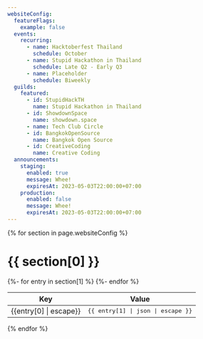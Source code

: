 ```yaml
---
websiteConfig:
  featureFlags:
    example: false
  events:
    recurring:
      - name: Hacktoberfest Thailand
        schedule: October
      - name: Stupid Hackathon in Thailand
        schedule: Late Q2 - Early Q3
      - name: Placeholder
        schedule: Biweekly
  guilds:
    featured:
      - id: StupidHackTH
        name: Stupid Hackathon in Thailand
      - id: ShowdownSpace
        name: showdown.space
      - name: Tech Club Circle
      - id: BangkokOpenSource
        name: Bangkok Open Source
      - id: CreativeCoding
        name: Creative Coding
  announcements:
    staging:
      enabled: true
      message: Whee!
      expiresAt: 2023-05-03T22:00:00+07:00
    production:
      enabled: false
      message: Whee!
      expiresAt: 2023-05-03T22:00:00+07:00
---
```


{% for section in page.websiteConfig %}

# {{ section[0] }}

<table><thead><tr><th>Key</th><th>Value</th></tr></thead><tbody>
{%- for entry in section[1] %}
<tr><td>{{entry[0] | escape}}</td><td><tt>{{ entry[1] | json | escape }}</tt></td></tr>
{%- endfor %}
</tbody></table>

{% endfor %}